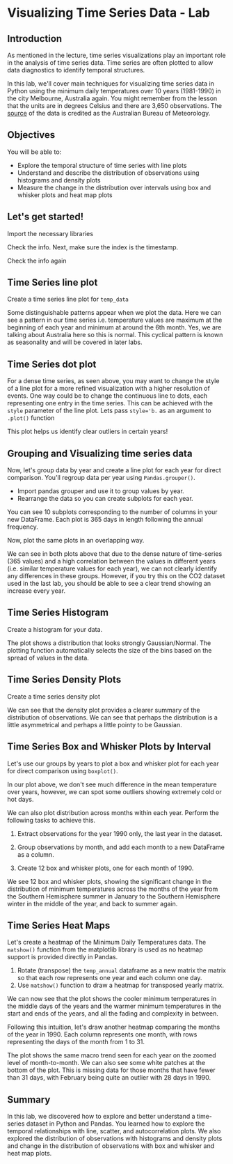 
# Visualizing Time Series Data - Lab

## Introduction

As mentioned in the lecture, time series visualizations play an important role in the analysis of time series data. Time series are often plotted to allow data diagnostics to identify temporal structures. 

In this lab, we'll cover main techniques for visualizing time series data in Python using the minimum daily temperatures over 10 years (1981-1990) in the city Melbourne, Australia again. You might remember from the lesson that the units are in degrees Celsius and there are 3,650 observations. The [source](https://datamarket.com/data/set/2324/daily-minimum-temperatures-in-melbourne-australia-1981-1990) of the data is credited as the Australian Bureau of Meteorology.

## Objectives

You will be able to:

* Explore the temporal structure of time series with line plots
* Understand and describe the distribution of observations using histograms and density plots
* Measure the change in the distribution over intervals using box and whisker plots and heat map plots

## Let's get started!

Import the necessary libraries

Check the info. Next, make sure the index is the timestamp.

Check the info again

## Time Series line plot

Create a time series line plot for `temp_data`

Some distinguishable patterns appear when we plot the data. Here we can see a pattern in our time series i.e. temperature values are maximum at the beginning of each year and minimum at around the 6th month. Yes, we are talking about Australia here so this is normal. This cyclical pattern is known as seasonality and will be covered in later labs. 

## Time Series dot plot
For a dense time series, as seen above, you may want to change the style of a line plot for a more refined visualization with a higher resolution of events. One way could be to change the continuous line to dots, each representing one entry in the time series. This can be achieved with the `style` parameter of the line plot. Lets pass `style='b.` as an argument to `.plot()` function

This plot helps us identify clear outliers in certain years!

## Grouping and Visualizing time series data

Now, let's group data by year and create a line plot for each year for direct comparison.
You'll regroup data per year using `Pandas.grouper()`. 

- Import pandas grouper and use it to group values by year.
- Rearrange the data so you can create subplots for each year.

You can see 10 subplots corresponding to the number of columns in your new DataFrame. Each plot is 365 days in length following the annual frequency.

Now, plot the same plots in an overlapping way.

We can see in both plots above that due to the dense nature of time-series (365 values) and a high correlation between the values in different years (i.e. similar temperature values for each year), we can not clearly identify any differences in these groups. However, if you try this on the CO2 dataset used in the last lab, you should be able to see a clear trend showing an increase every year. 

## Time Series Histogram

Create a histogram for your data.

The plot shows a distribution that looks strongly Gaussian/Normal. The plotting function automatically selects the size of the bins based on the spread of values in the data.

## Time Series Density Plots
Create a time series density plot

We can see that the density plot provides a clearer summary of the distribution of observations. We can see that perhaps the distribution is a little asymmetrical and perhaps a little pointy to be Gaussian.

## Time Series Box and Whisker Plots by Interval

Let's use our groups by years to plot a box and whisker plot for each year for direct comparison using `boxplot()`.

In our plot above, we don't see much difference in the mean temperature over years, however, we can spot some outliers showing extremely cold or hot days. 

We can also plot distribution across months within each year. Perform the following tasks to achieve this. 
1. Extract observations for the year 1990 only, the last year in the dataset.

2. Group observations by month, and add each month to a new DataFrame as a column.

3. Create 12 box and whisker plots, one for each month of 1990.

We see 12 box and whisker plots, showing the significant change in the distribution of minimum temperatures across the months of the year from the Southern Hemisphere summer in January to the Southern Hemisphere winter in the middle of the year, and back to summer again.

## Time Series Heat Maps

Let's create a heatmap of the Minimum Daily Temperatures data. The `matshow()` function from the matplotlib library is used as no heatmap support is provided directly in Pandas.

1. Rotate (transpose) the `temp_annual` dataframe as a new matrix the matrix so that each row represents one year and each column one day. 
2. Use `matshow()` function to draw a heatmap for transposed yearly matrix. 

We can now see that the plot shows the cooler minimum temperatures in the middle days of the years and the warmer minimum temperatures in the start and ends of the years, and all the fading and complexity in between.

Following this intuition, let's draw another heatmap comparing the months of the year in 1990. Each column represents one month, with rows representing the days of the month from 1 to 31.

The plot shows the same macro trend seen for each year on the zoomed level of month-to-month. We can also see some white patches at the bottom of the plot. This is missing data for those months that have fewer than 31 days, with February being quite an outlier with 28 days in 1990.

## Summary 

In this lab, we discovered how to explore and better understand a time-series dataset in Python and Pandas. You learned how to explore the temporal relationships with line, scatter, and autocorrelation plots. We also explored the distribution of observations with histograms and density plots and change in the distribution of observations with box and whisker and heat map plots.
